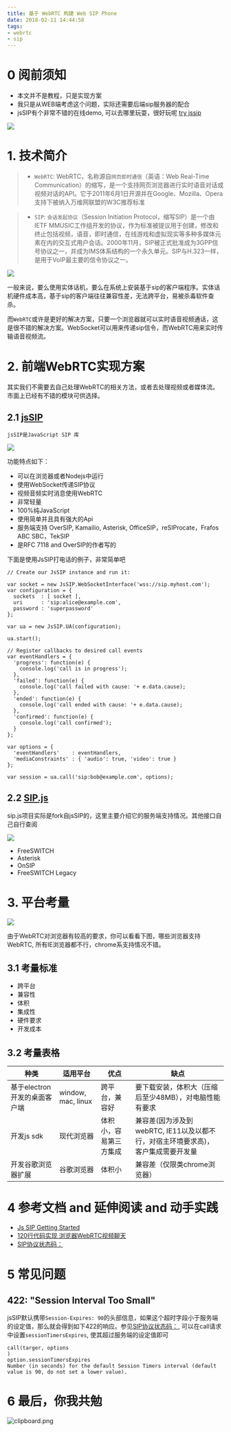 ```yaml
---
title: 基于 WebRTC 构建 Web SIP Phone
date: 2018-02-11 14:44:58
tags:
- webrtc
- sip
---
```


# 0 阅前须知
- 本文并不是教程，只是实现方案
- 我只是从WEB端考虑这个问题，实际还需要后端sip服务器的配合
- jsSIP有个非常不错的在线demo, 可以去哪里玩耍，很好玩呢 [try jssip ](https://tryit.jssip.net/)

![](https://wdd-images.oss-cn-shanghai.aliyuncs.com/20180211144554_nUwjgc_Screenshot.jpeg)

# 1. 技术简介
> - `WebRTC`: WebRTC，名称源自`网页即时通信`（英语：Web Real-Time Communication）的缩写，是一个支持网页浏览器进行实时语音对话或视频对话的API。它于2011年6月1日开源并在Google、Mozilla、Opera支持下被纳入万维网联盟的W3C推荐标准

> - `SIP`: `会话发起协议`（Session Initiation Protocol，缩写SIP）是一个由IETF MMUSIC工作组开发的协议，作为标准被提议用于创建，修改和终止包括视频，语音，即时通信，在线游戏和虚拟现实等多种多媒体元素在内的交互式用户会话。2000年11月，SIP被正式批准成为3GPP信号协议之一，并成为IMS体系结构的一个永久单元。SIP与H.323一样，是用于VoIP最主要的信令协议之一。

![](https://wdd-images.oss-cn-shanghai.aliyuncs.com/20180211144604_Zdxh2x_Screenshot.jpeg)

一般来说，要么使用实体话机，要么在系统上安装基于sip的客户端程序。实体话机硬件成本高，基于sip的客户端往往兼容性差，无法跨平台，易被杀毒软件查杀。

而`WebRTC`或许是更好的解决方案，只要一个浏览器就可以实时语音视频通话，这是很不错的解决方案。WebSocket可以用来传递sip信令，而WebRTC用来实时传输语音视频流。

# 2. 前端WebRTC实现方案
其实我们不需要去自己处理WebRTC的相关方法，或者去处理视频或者媒体流。市面上已经有不错的模块可供选择。

## 2.1 [jsSIP](http://jssip.net/)
`jsSIP是JavaScript SIP 库`

![](https://wdd-images.oss-cn-shanghai.aliyuncs.com/20180211144616_7c5Pf0_Screenshot.jpeg)

功能特点如下：

- 可以在浏览器或者Nodejs中运行
- 使用WebSocket传递SIP协议
- 视频音频实时消息使用WebRTC
- 非常轻量
- 100%纯JavaScript
- 使用简单并且具有强大的Api
- 服务端支持 OverSIP, Kamailio, Asterisk, OfficeSIP，reSIProcate，Frafos ABC SBC，TekSIP
- 是RFC 7118 and OverSIP的作者写的

下面是使用JsSIP打电话的例子，非常简单吧
```
// Create our JsSIP instance and run it:

var socket = new JsSIP.WebSocketInterface('wss://sip.myhost.com');
var configuration = {
  sockets  : [ socket ],
  uri      : 'sip:alice@example.com',
  password : 'superpassword'
};

var ua = new JsSIP.UA(configuration);

ua.start();

// Register callbacks to desired call events
var eventHandlers = {
  'progress': function(e) {
    console.log('call is in progress');
  },
  'failed': function(e) {
    console.log('call failed with cause: '+ e.data.cause);
  },
  'ended': function(e) {
    console.log('call ended with cause: '+ e.data.cause);
  },
  'confirmed': function(e) {
    console.log('call confirmed');
  }
};

var options = {
  'eventHandlers'    : eventHandlers,
  'mediaConstraints' : { 'audio': true, 'video': true }
};

var session = ua.call('sip:bob@example.com', options);
```

## 2.2 [SIP.js](https://sipjs.com/)
sip.js项目实际是fork自jsSIP的，这里主要介绍它的服务端支持情况。其他接口自己自行查阅

![](https://wdd-images.oss-cn-shanghai.aliyuncs.com/20180211144630_24V1u8_Screenshot.jpeg)

- FreeSWITCH
- Asterisk
- OnSIP
- FreeSWITCH Legacy

# 3. 平台考量

![](https://wdd-images.oss-cn-shanghai.aliyuncs.com/20180211144642_my1Cbb_Screenshot.jpeg)

由于WebRTC对浏览器有较高的要求，你可以看看下图，哪些浏览器支持WebRTC, 所有IE浏览器都不行，chrome系支持情况不错。

## 3.1 考量标准
- 跨平台
- 兼容性
- 体积
- 集成性
- 硬件要求
- 开发成本

## 3.2 考量表格
种类 | 适用平台 | 优点 | 缺点
--- | --- |--- | ---
基于electron开发的桌面客户端 | window, mac, linux | 跨平台，兼容好 | 要下载安装，体积大（压缩后至少48MB），对电脑性能有要求
开发js sdk | 现代浏览器 | 体积小，容易第三方集成 | 兼容差(因为涉及到webRTC, IE11以及以都不行，对宿主环境要求高)，客户集成需要开发量
开发谷歌浏览器扩展 | 谷歌浏览器 | 体积小 | 兼容差（仅限类chrome浏览器）


# 4 参考文档 and 延伸阅读 and 动手实践
- [Js SIP Getting Started](http://jssip.net/documentation/3.1.x/getting_started/)
- [120行代码实现 浏览器WebRTC视频聊天](https://segmentfault.com/a/1190000011848805)
- [SIP协议状态码：](https://en.wikipedia.org/wiki/List_of_SIP_response_codes#4xx%E2%80%94Client_Failure_Responses)

# 5 常见问题
## 422: "Session Interval Too Small"

jsSIP默认携带`Session-Expires: 90`的头部信息，如果这个超时字段小于服务端的设定值，那么就会得到如下422的响应。参见[SIP协议状态码：](https://en.wikipedia.org/wiki/List_of_SIP_response_codes#4xx%E2%80%94Client_Failure_Responses), 可以在call请求中设置`sessionTimersExpires`, 使其超过服务端的设定值即可
```
call(targer, options
)
option.sessionTimersExpires
Number (in seconds) for the default Session Timers interval (default value is 90, do not set a lower value).
```


# 6 最后，你我共勉

![clipboard.png](https://i.imgur.com/ZKAN9K7.gif)



  [1]: /img/bV0PUm
  [2]: /img/bV0PST
  [3]: /img/bV0PSZ
  [4]: /img/bV0PS6
  [5]: /img/bV0PTb
  [6]: /img/bV0PTx